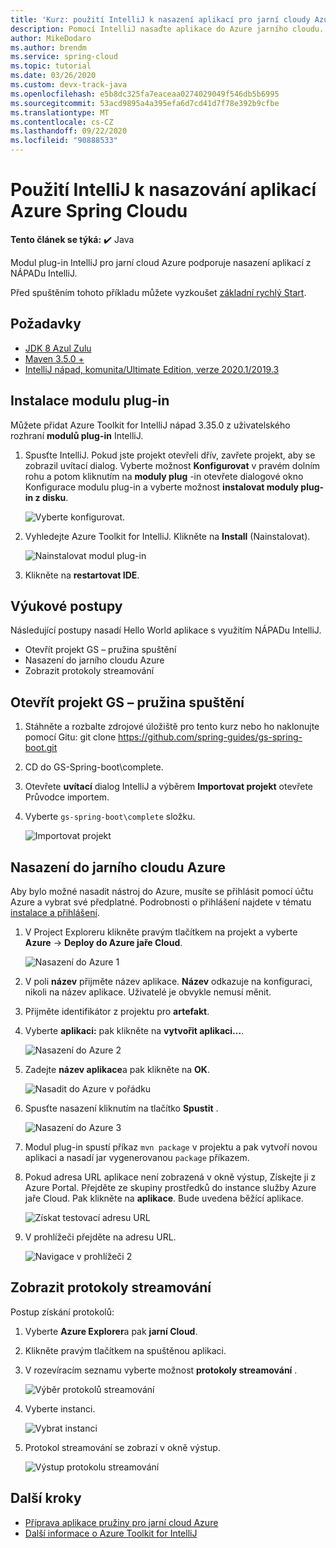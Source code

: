 ```yaml
---
title: 'Kurz: použití IntelliJ k nasazení aplikací pro jarní cloudy Azure'
description: Pomocí IntelliJ nasaďte aplikace do Azure jarního cloudu.
author: MikeDodaro
ms.author: brendm
ms.service: spring-cloud
ms.topic: tutorial
ms.date: 03/26/2020
ms.custom: devx-track-java
ms.openlocfilehash: e5b8dc325fa7eaceaa0274029049f546db5b6995
ms.sourcegitcommit: 53acd9895a4a395efa6d7cd41d7f78e392b9cfbe
ms.translationtype: MT
ms.contentlocale: cs-CZ
ms.lasthandoff: 09/22/2020
ms.locfileid: "90888533"
---
```

# <a name="use-intellij-to-deploy-azure-spring-cloud-applications"></a>Použití IntelliJ k nasazování aplikací Azure Spring Cloudu

**Tento článek se týká:** ✔️ Java

Modul plug-in IntelliJ pro jarní cloud Azure podporuje nasazení aplikací z NÁPADu IntelliJ.  

Před spuštěním tohoto příkladu můžete vyzkoušet [základní rychlý Start](spring-cloud-quickstart.md).

## <a name="prerequisites"></a>Požadavky
* [JDK 8 Azul Zulu](https://docs.microsoft.com/java/azure/jdk/java-jdk-install?view=azure-java-stable&preserve-view=true)
* [Maven 3.5.0 +](https://maven.apache.org/download.cgi)
* [IntelliJ nápad, komunita/Ultimate Edition, verze 2020.1/2019.3](https://www.jetbrains.com/idea/download/#section=windows)

## <a name="install-the-plug-in"></a>Instalace modulu plug-in
Můžete přidat Azure Toolkit for IntelliJ nápad 3.35.0 z uživatelského rozhraní **modulů plug-in** IntelliJ.

1. Spusťte IntelliJ.  Pokud jste projekt otevřeli dřív, zavřete projekt, aby se zobrazil uvítací dialog. Vyberte možnost **Konfigurovat** v pravém dolním rohu a potom kliknutím na **moduly plug** -in otevřete dialogové okno Konfigurace modulu plug-in a vyberte možnost **instalovat moduly plug-in z disku**.

    ![Vyberte konfigurovat.](media/spring-cloud-intellij-howto/configure-plugin-1.png)

1. Vyhledejte Azure Toolkit for IntelliJ.  Klikněte na **Install** (Nainstalovat).

    ![Nainstalovat modul plug-in](media/spring-cloud-intellij-howto/install-plugin.png)

1. Klikněte na **restartovat IDE**.

## <a name="tutorial-procedures"></a>Výukové postupy
Následující postupy nasadí Hello World aplikace s využitím NÁPADu IntelliJ.

* Otevřít projekt GS – pružina spuštění
* Nasazení do jarního cloudu Azure
* Zobrazit protokoly streamování

## <a name="open-gs-spring-boot-project"></a>Otevřít projekt GS – pružina spuštění

1. Stáhněte a rozbalte zdrojové úložiště pro tento kurz nebo ho naklonujte pomocí Gitu: git clone https://github.com/spring-guides/gs-spring-boot.git 
1. CD do GS-Spring-boot\complete.
1. Otevřete **uvítací** dialog IntelliJ a výběrem **Importovat projekt** otevřete Průvodce importem.
1. Vyberte `gs-spring-boot\complete` složku.

    ![Importovat projekt](media/spring-cloud-intellij-howto/import-project-1.png)

## <a name="deploy-to-azure-spring-cloud"></a>Nasazení do jarního cloudu Azure
Aby bylo možné nasadit nástroj do Azure, musíte se přihlásit pomocí účtu Azure a vybrat své předplatné.  Podrobnosti o přihlášení najdete v tématu [instalace a přihlášení](https://docs.microsoft.com/azure/developer/java/toolkit-for-intellij/create-hello-world-web-app#installation-and-sign-in).

1. V Project Exploreru klikněte pravým tlačítkem na projekt a vyberte **Azure**  ->  **Deploy do Azure jaře Cloud**.

    ![Nasazení do Azure 1](media/spring-cloud-intellij-howto/deploy-to-azure-1.png)

1. V poli **název** přijměte název aplikace. **Název** odkazuje na konfiguraci, nikoli na název aplikace. Uživatelé je obvykle nemusí měnit.
1. Přijměte identifikátor z projektu pro **artefakt**.
1. Vyberte **aplikaci:** pak klikněte na **vytvořit aplikaci...**.

    ![Nasazení do Azure 2](media/spring-cloud-intellij-howto/deploy-to-azure-2.png)

1. Zadejte **název aplikace**a pak klikněte na **OK**.

    ![Nasadit do Azure v pořádku](media/spring-cloud-intellij-howto/deploy-to-azure-2a.png)

1. Spusťte nasazení kliknutím na tlačítko **Spustit** . 

    ![Nasazení do Azure 3](media/spring-cloud-intellij-howto/deploy-to-azure-3.png)

1. Modul plug-in spustí příkaz `mvn package` v projektu a pak vytvoří novou aplikaci a nasadí jar vygenerovanou `package` příkazem.

1. Pokud adresa URL aplikace není zobrazená v okně výstup, Získejte ji z Azure Portal. Přejděte ze skupiny prostředků do instance služby Azure jaře Cloud.  Pak klikněte na **aplikace**.  Bude uvedena běžící aplikace.

    ![Získat testovací adresu URL](media/spring-cloud-intellij-howto/get-test-url.png)

1. V prohlížeči přejděte na adresu URL.

    ![Navigace v prohlížeči 2](media/spring-cloud-intellij-howto/navigate-in-browser-2.png)

## <a name="show-streaming-logs"></a>Zobrazit protokoly streamování
Postup získání protokolů:
1. Vyberte **Azure Explorer**a pak **jarní Cloud**.
1. Klikněte pravým tlačítkem na spuštěnou aplikaci.
1. V rozevíracím seznamu vyberte možnost **protokoly streamování** .

    ![Výběr protokolů streamování](media/spring-cloud-intellij-howto/streaming-logs.png)

1. Vyberte instanci.

    ![Vybrat instanci](media/spring-cloud-intellij-howto/select-instance.png)

1. Protokol streamování se zobrazí v okně výstup.

    ![Výstup protokolu streamování](media/spring-cloud-intellij-howto/streaming-log-output.png)

## <a name="next-steps"></a>Další kroky
* [Příprava aplikace pružiny pro jarní cloud Azure](https://docs.microsoft.com/azure/spring-cloud/spring-cloud-tutorial-prepare-app-deployment)
* [Další informace o Azure Toolkit for IntelliJ](https://docs.microsoft.com/azure/developer/java/toolkit-for-intellij/)
